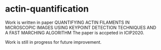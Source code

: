 # actin-quantification

Work is written in paper  QUANTIFYING ACTIN FILAMENTS IN MICROSCOPIC IMAGES USING KEYPOINT DETECTION TECHNIQUES AND A FAST MARCHING ALGORITHM
The paper is accpeted in ICIP2020.

Work is still in progress for future improvement.
